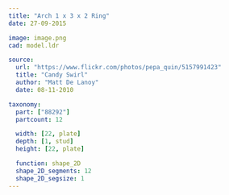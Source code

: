 ```yaml
---
title: "Arch 1 x 3 x 2 Ring"
date: 27-09-2015

image: image.png
cad: model.ldr

source:
  url: "https://www.flickr.com/photos/pepa_quin/5157991423"
  title: "Candy Swirl"
  author: "Matt De Lanoy"
  date: 08-11-2010

taxonomy:
  part: ["88292"]
  partcount: 12

  width: [22, plate]
  depth: [1, stud]
  height: [22, plate]

  function: shape_2D
  shape_2D_segments: 12
  shape_2D_segsize: 1
---
```

